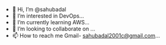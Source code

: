 - 👋 Hi, I’m @sahubadal
- 👀 I’m interested in DevOps...
- 🌱 I’m currently learning AWS...
- 💞️ I’m looking to collaborate on ...
- 📫 How to reach me Gmail- sahubadal2001c@gmail.com...

<!---
sahubadal/sahubadal is a ✨ special ✨ repository because its `README.md` (this file) appears on your GitHub profile.
You can click the Preview link to take a look at your changes.
--->
